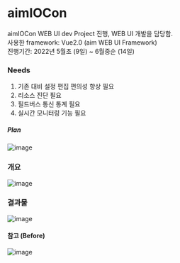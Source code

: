 # aimIOCon  
aimIOCon WEB UI dev Project 진행, WEB UI 개발을 담당함.  
사용한 framework: Vue2.0 (aim WEB UI Framework)  
진행기간: 2022년 5월초 (9일) ~ 6월중순 (14일)  

### Needs
1. 기존 대비 설정 편집 편의성 향상 필요
2. 리소스 진단 필요
3. 필드버스 통신 통계 필요
4. 실시간 모니터링 기능 필요

##### Plan
![image](https://user-images.githubusercontent.com/78777059/204985590-e1b98659-2559-4701-b8cb-62638074913d.png)

### 개요
![image](https://user-images.githubusercontent.com/78777059/204985468-694b6e5e-ee86-4a39-b89e-6bc7969db23e.png)

### 결과물
![image](https://user-images.githubusercontent.com/78777059/204985958-56340ae0-77a2-4067-8c2d-5eaf43299a6a.png)

#### 참고 (Before)
![image](https://user-images.githubusercontent.com/78777059/204986121-108b3b5f-292b-4887-bde8-81cb3228deb5.png)
